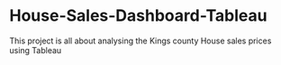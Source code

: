 # House-Sales-Dashboard-Tableau

This project is all about analysing the Kings county House sales prices using Tableau
